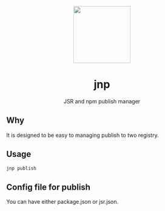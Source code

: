 <p align="center">
<img src="https://github.com/user-attachments/assets/c2290e4f-212a-4021-b0de-d2ec39ba98a9" height="150">
</p>

<h1 align="center">
jnp
</h1>

<p align="center">
JSR and npm publish manager
<p>

## Why
It is designed to be easy to managing publish to two registry.

## Usage
```bash
jnp publish
```

## Config file for publish
You can have either package.json or jsr.json.
